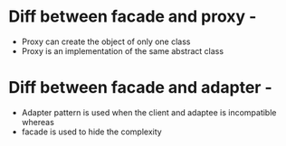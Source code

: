 # Diff between facade and proxy -
- Proxy can create the object of only one class
- Proxy is an implementation of the same abstract class

# Diff between facade and adapter - 
- Adapter pattern is used when the client and adaptee is incompatible whereas
- facade is used to hide the complexity
